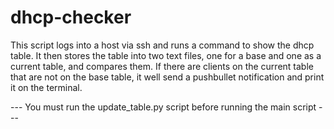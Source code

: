 # dhcp-checker
This script logs into a host via ssh and runs a command to show the dhcp
table. It then stores the table into two text files, one for a base and one
as a current table, and compares them. If there are clients on the current
table that are not on the base table, it well send a pushbullet notification
and print it on the terminal.

--- You must run the update_table.py script before running the main script ---
